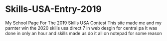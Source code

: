 # Skills-USA-Entry-2019
My School Page For The 2019 Skills USA Contest 
This site made me and my parnter win the 2020 skills usa direct 7 in web desgin for central pa
It was done in only an hour and skills made us do it all on notepad for some reason
